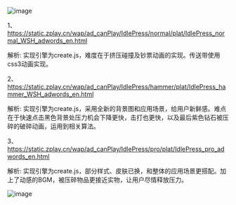 ![image](https://github.com/WckY/Responsive-h5-game-dictionary/blob/master/Idle%20Press/icon.jpg)

1、https://static.zplay.cn/wap/ad_canPlay/IdlePress/normal/plat/IdlePress_normal_WSH_adwords_en.html

解析: 实现引擎为create.js，难度在于挤压碰撞及钞票动画的实现。传送带使用css3动画实现。

2、https://static.zplay.cn/wap/ad_canPlay/IdlePress/hammer/plat/IdlePress_hammer_WSH_adwords_en.html

解析: 实现引擎为create.js，采用全新的背景图和应用场景，给用户新鲜感。难点在于快速点击黑色背景处压力机会下降更快，击打也更快，以及最后紫色钻石被压碎的破碎动画，运用到相关算法。

3、https://static.zplay.cn/wap/ad_canPlay/IdlePress/pro/plat/IdlePress_pro_adwords_en.html

解析: 实现引擎为create.js，部分样式、皮肤已换，和整体的应用场景更搭配。加上了动感的BGM，被压碎物品更接近实物，让用户尽情释放压力。

![image](https://github.com/WckY/Responsive-h5-game-dictionary/blob/master/Idle%20Press/idlepress.png)
